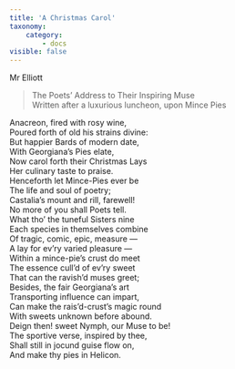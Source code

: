```yaml
---
title: 'A Christmas Carol'
taxonomy:
    category:
        - docs
visible: false
---
```


<div class="author">Mr Elliott</div>

> The Poets’ Address to Their Inspiring Muse  
> Written after a luxurious luncheon, upon Mince Pies

Anacreon, fired with rosy wine,  
Poured forth of old his strains divine:  
But happier Bards of modern date,  
With Georgiana’s Pies elate,  
Now carol forth their Christmas Lays  
Her culinary taste to praise.  
Henceforth let Mince-Pies ever be  
The life and soul of poetry;  
Castalia’s mount and rill, farewell!  
No more of you shall Poets tell.  
What tho’ the tuneful Sisters nine  
Each species in themselves combine  
Of tragic, comic, epic, measure —  
A lay for ev’ry varied pleasure —  
Within a mince-pie’s crust do meet  
The essence cull’d of ev’ry sweet  
That can the ravish’d muses greet;  
Besides, the fair Georgiana’s art  
Transporting influence can impart,  
Can make the rais’d-crust’s magic round  
With sweets unknown before abound.  
Deign then! sweet Nymph, our Muse to be!  
The sportive verse, inspired by thee,  
Shall still in jocund guise flow on,  
And make thy pies in Helicon.